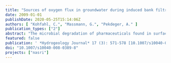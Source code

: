 ```yaml
---
title: "Sources of oxygen flux in groundwater during induced bank filtration at a site in Berlin, Germany"
date: 2009-01-01
publishDate: 2020-05-25T15:14:06Z
authors: [ "Kohfahl, C.", "Massmann, G.", "Pekdeger, A." ]
publication_types: ["2"]
abstract: "The microbial degradation of pharmaceuticals found in surface water used for artificial recharge is strongly dependent on redox conditions of the subsurface. Furthermore the durability of production wells may decrease considerably with the presence of oxygen and ferrous iron due to the precipitation of trivalent iron oxides and subsequent clogging. Field measurements are presented for oxygen at a bank filtration site in Berlin, Germany, along with simplified calculations of different oxygen pathways into the groundwater. For a twodimensional vertical cross-section, oxygen input has been calculated for six scenarios related to different water management strategies. Calculations were carried out in order to assess the amount of oxygen input due to (1) the infiltration of oxic lake water, (2) air entrapment as a result of water table oscillations, (3) diffusive oxygen flux from soil air and (4) infiltrating rainwater. The results show that air entrapment and infiltrating lake water during winter constitute by far the most important mechanism of oxygen input. Oxygen input by percolating rainwater and by diffusive delivery of oxygen in the gas phase is negligible. The results exemplify the importance of well management as a determining factor for water oscillations and redox conditions during artificial recharge."
featured: false
publication: ' *Hydrogeology Journal* 17 (3): 571-578 [10.1007/s10040-008-0389-8](https://doi.org/10.1007/s10040-008-0389-8)'
doi: "10.1007/s10040-008-0389-8"
projects: ["nasri"]
---
```


